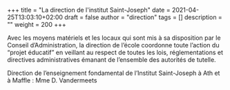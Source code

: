 +++
title       = "La direction de l'institut Saint-Joseph"
date        = 2021-04-25T13:03:10+02:00
draft       = false
author      = "direction"
tags        = []
description = ""
weight      = 200
+++

Avec les moyens matériels et les locaux qui sont mis à sa disposition par le Conseil d’Administration, la direction de l’école coordonne toute l’action du “projet éducatif” en veillant au respect de toutes les lois, réglementations et directives administratives émanant de l’ensemble des autorités de tutelle.

Direction de l’enseignement fondamental de l’Institut Saint-Joseph à Ath et à Maffle :
Mme D. Vandermeets
